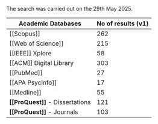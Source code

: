 The search was carried out on the 29th May 2025.

| **Academic Databases**           | No of results (v1) |
| -------------------------------- | ------------------ |
| [[Scopus]]                       | 262                |
| [[Web of Science]]               | 215                |
| [[IEEE]] Xplore                  | 58                 |
| [[ACM]] Digital Library          | 303                |
| [[PubMed]]                       | 27                 |
| [[APA PsycInfo]]                 | 17                 |
| [[Medline]]                      | 55                 |
| **[[ProQuest]]** - Dissertations | 121                |
| **[[ProQuest]]** - Journals      | 103                |
